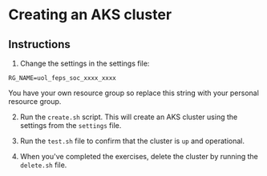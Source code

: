 # Creating an AKS cluster

## Instructions

1. Change the settings in the settings file:

`RG_NAME=uol_feps_soc_xxxx_xxxx`

You have your own resource group so replace this string with your personal resource group.

2. Run the `create.sh` script. This will create an AKS cluster using the settings from the `settings` file.

3. Run the `test.sh` file to confirm that the cluster is `up` and operational.

4. When you've completed the exercises, delete the cluster by running the `delete.sh` file.

